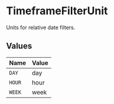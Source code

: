 # TimeframeFilterUnit

Units for relative date filters.


## Values

| Name   | Value  |
| ------ | ------ |
| `DAY`  | day    |
| `HOUR` | hour   |
| `WEEK` | week   |
